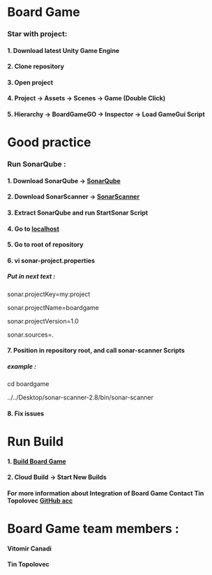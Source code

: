 # Board Game

### Star with project:
#### 1. Download latest Unity Game Engine
#### 2. Clone repository
#### 3. Open project
#### 4. Project -> Assets -> Scenes -> Game (Double Click)
#### 5. Hierarchy -> BoardGameGO -> Inspector -> Load GameGui Script

# Good practice
### Run SonarQube :
#### 1. Download SonarQube -> [SonarQube](https://www.sonarqube.org/)
#### 2. Download SonarScanner -> [SonarScanner](https://docs.sonarqube.org/display/SCAN/Analyzing+with+SonarQube+Scanner)
#### 3. Extract SonarQube and run StartSonar Script
#### 4. Go to [localhost](localhost:9000)
#### 5. Go to root of repository
#### 6. vi sonar-project.properties
##### Put in next text :
sonar.projectKey=my:project

sonar.projectName=boardgame

sonar.projectVersion=1.0

sonar.sources=.

#### 7. Position in repository root, and call sonar-scanner Scripts
##### example :
cd boardgame

../../Desktop/sonar-scanner-2.8/bin/sonar-scanner
#### 8. Fix issues

# Run Build

#### 1. [Build Board Game](https://developer.cloud.unity3d.com/build/orgs/tinolov/projects/boardgame/)
#### 2. Cloud Build -> Start New Builds

#### For more information about Integration of Board Game Contact Tin Topolovec [GitHub acc](https://github.com/TinT1)

# Board Game team members :
#### Vitomir Canadi
#### Tin Topolovec
